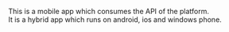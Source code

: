 This is a mobile app which consumes the API of the platform.  
It is a hybrid app which runs on android, ios and windows phone.
